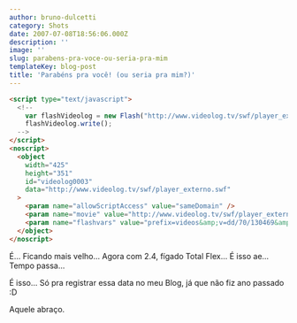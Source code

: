 ```yaml
---
author: bruno-dulcetti
category: Shots
date: 2007-07-08T18:56:06.000Z
description: ''
image: ''
slug: parabens-pra-voce-ou-seria-pra-mim
templateKey: blog-post
title: 'Parabéns pra você! (ou seria pra mim?)'
---
```


```html
<script type="text/javascript">
  <!--
  	var flashVideolog = new Flash("http://www.videolog.tv/swf/player_externo.swf?prefix=videos&amp;v=dd/70/130469&amp;id_video=130469'", "videolog0004", "425", "342");
  	flashVideolog.write();
  -->
</script>
<noscript>
  <object
    width="425"
    height="351"
    id="videolog0003"
    data="http://www.videolog.tv/swf/player_externo.swf"
  >
    <param name="allowScriptAccess" value="sameDomain" />
    <param name="movie" value="http://www.videolog.tv/swf/player_externo.swf" />
    <param name="flashvars" value="prefix=videos&amp;v=dd/70/130469&amp;id_video=130469" />
  </object>
</noscript>
```

É... Ficando mais velho... Agora com 2.4, fígado Total Flex... É isso ae... Tempo passa...

É isso... Só pra registrar essa data no meu Blog, já que não fiz ano passado :D

Aquele abraço.
